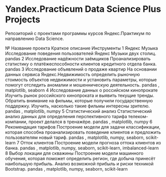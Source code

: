 # Yandex.Practicum Data Science Plus Projects
Репозиторий с проектами программы курсов Яндекс.Практикум по направлению Data Science.

№	Название проекта	Краткое описание	Инструменты
1	Яндекс Музыка	Исследование поведения пользователей Яндекс Музыки двух столиц.	pandas
2	Исследование надёжности заёмщиков	Проанализировать статистику о платёжеспособности клиентов кредитного отдела банка.	pandas
3	Исследование объявлений о продаже квартир	На основании данных сервиса Яндекс.Недвижимость определить рыночную стоимость объектов недвижимости и установить параметры, которые помогут отследить аномалии и мошенническую деятельность.	pandas , matplotlib, seaborn
4	Исследование данных о российском кинопрокате	Изучить рынок российского кинопроката и выявить текущие тренды. Обратить внимание на фильмы, которые получили государственную поддержку. Изучить, насколько такие фильмы интересны зрителю.	pandas , matplotlib, numpy
5	Статистический анализ	Статистический анализ данных для определения перспективного тарифа телеком-компании, проект делался в тренажёре.	pandas , matplotlib, numpy
6	Рекомендация тарифов	Построение модели для задачи классификации, которая способна проанализировать поведение клиентов и предложить пользователям новый тариф.	pandas , matplotlib, numpy, seaborn, scikit-learn
7	Отток клиентов	Построение модели прогноза оттока клиентов из банка.	pandas , matplotlib, numpy, seaborn, scikit-learn, imbalanced-learn
8	Выбор локации для скважины	Построение модели машинного обучения, которая поможет определить регион, где добыча принесёт наибольшую прибыль. Анализ возможной прибыль и риски техникой Bootstrap.	pandas , matplotlib, numpy, seaborn, scikit-learn

